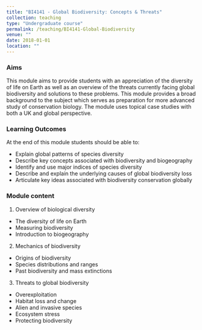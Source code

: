 ```yaml
---
title: "BI4141 - Global Biodiversity: Concepts & Threats"
collection: teaching
type: "Undergraduate course"
permalink: /teaching/BI4141-Global-Biodiversity
venue: ""
date: 2018-01-01
location: ""
---
```


### Aims

This module aims to provide students with an appreciation of the diversity of life on Earth as well as an overview of the threats currently facing global biodiversity and solutions to these problems. This module provides a broad background to the subject which serves as preparation for more advanced study of conservation biology. The module uses topical case studies with both a UK and global perspective. 

### Learning Outcomes

At the end of this module students should be able to:  

* Explain global patterns of species diversity
* Describe key concepts associated with biodiversity and biogeography
* Identify and use major indices of species diversity
* Describe and explain the underlying causes of global biodiversity loss
* Articulate key ideas associated with biodiversity conservation globally


### Module content

1) Overview of biological diversity  
* The diversity of life on Earth
* Measuring biodiversity
* Introduction to biogeography

2) Mechanics of biodiversity  
* Origins of biodiversity
* Species distributions and ranges
* Past biodiversity and mass extinctions

3) Threats to global biodiversity  
* Overexploitation
* Habitat loss and change
* Alien and invasive species
* Ecosystem stress
* Protecting biodiversity


